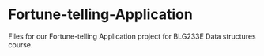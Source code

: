 # Fortune-telling-Application
Files for our Fortune-telling Application project for BLG233E Data structures course.
